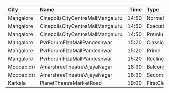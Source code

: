 | City       | Name                             |  Time | Type        | Price | Capacity | Booked |
| :--------- | :------------------------------- | ----: | :---------- | ----: | -------: | -----: |
| Mangalore  | CinepolisCityCentreMallMangaluru | 14:50 | Normal      |  150₹ |       23 |      0 |
| Mangalore  | CinepolisCityCentreMallMangaluru | 14:50 | Executive   |  150₹ |      112 |      0 |
| Mangalore  | CinepolisCityCentreMallMangaluru | 14:50 | Premium     |  150₹ |       44 |      5 |
| Mangalore  | PvrForumFizaMallPandeshwar       | 15:20 | Classic     |  112₹ |       48 |      0 |
| Mangalore  | PvrForumFizaMallPandeshwar       | 15:20 | Prime       |  112₹ |       28 |      0 |
| Mangalore  | PvrForumFizaMallPandeshwar       | 15:20 | Recliner    |  230₹ |        6 |      0 |
| Moodabidri | AmarshreeTheatreVijayaNagar      | 18:30 | Balcony     |  100₹ |      192 |    152 |
| Moodabidri | AmarshreeTheatreVijayaNagar      | 18:30 | SecondClass |   90₹ |      368 |    368 |
| Karkala    | PlanetTheatreMarketRoad          | 19:00 | FirstClass  |  100₹ |       98 |     70 |
